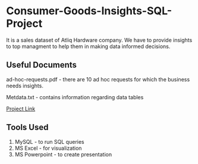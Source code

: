 # Consumer-Goods-Insights-SQL-Project

It is a sales dataset of Atliq Hardware company. We have to provide insights to top managment to help them in making data informed decisions.

## Useful Documents

ad-hoc-requests.pdf - there are 10 ad hoc requests for which the business needs insights.

Metdata.txt - contains information regarding data tables

[Project Link](https://codebasics.io/challenge/codebasics-resume-project-challenge)

## Tools Used
1) MySQL - to run SQL queries
2) MS Excel - for visualization
3) MS Powerpoint - to create presentation
